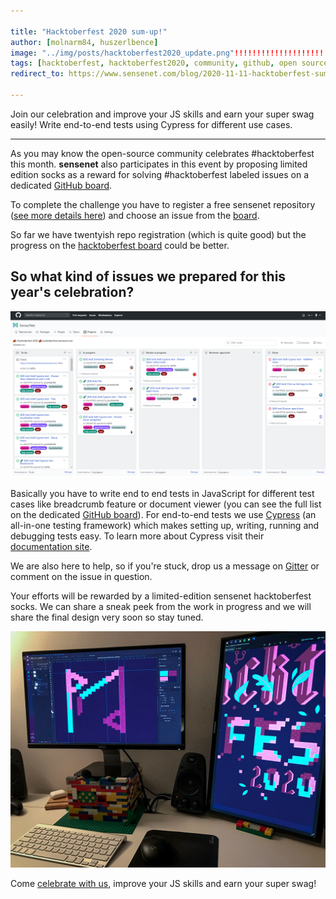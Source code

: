 ```yaml
---

title: "Hacktoberfest 2020 sum-up!"
author: [molnarm84, huszerlbence]
image: "../img/posts/hacktoberfest2020_update.png"!!!!!!!!!!!!!!!!!!!!!!!!!!!!!
tags: [hacktoberfest, hacktoberfest2020, community, github, open source, JS, JavaScript, Cypress, end-to-end tests]
redirect_to: https://www.sensenet.com/blog/2020-11-11-hacktoberfest-sum-up

---
```


Join our celebration and improve your JS skills and earn your super swag easily! Write end-to-end tests using Cypress for different use cases.

---

As you may know the open-source community celebrates #hacktoberfest this month. **sensenet** also participates in this event by proposing limited edition socks as a reward for solving #hacktoberfest labeled issues on a dedicated [GitHub board](https://github.com/orgs/SenseNet/projects/7).

To complete the challenge you have to register a free sensenet repository ([see more details here](https://hacktoberfest.sensenet.com/#eventDetails)) and choose an issue from the [board](https://github.com/orgs/SenseNet/projects/7).
 
So far we have twentyish repo registration (which is quite good) but the progress on the [hacktoberfest board](https://github.com/orgs/SenseNet/projects/7) could be better.

## So what kind of issues we prepared for this year's celebration?

<p align="center">
<img alt="github board" src="/img/posts/github_board.png">
</p>

Basically you have to write end to end tests in JavaScript for different test cases like breadcrumb feature or document viewer (you can see the full list on the dedicated [GitHub board](https://github.com/orgs/SenseNet/projects/7)).
For end-to-end tests we use [Cypress](https://www.cypress.io/) (an all-in-one testing framework) which makes setting up, writing, running and debugging tests easy. To learn more about Cypress visit their [documentation site](https://docs.cypress.io/guides/overview/why-cypress.html#In-a-nutshell).

We are also here to help, so if you're stuck, drop us a message on [Gitter](https://gitter.im/SenseNet/SNaaS) or comment on the issue in question.

Your efforts will be rewarded by a limited-edition sensenet hacktoberfest socks. We can share a sneak peek from the work in progress and we will share the final design very soon so stay tuned.
<p align="center">
<img alt="super swag" src="/img/posts/super-swag.jpg">
</p>

Come [celebrate with us](https://hacktoberfest.sensenet.com), improve your JS skills and earn your super swag!


